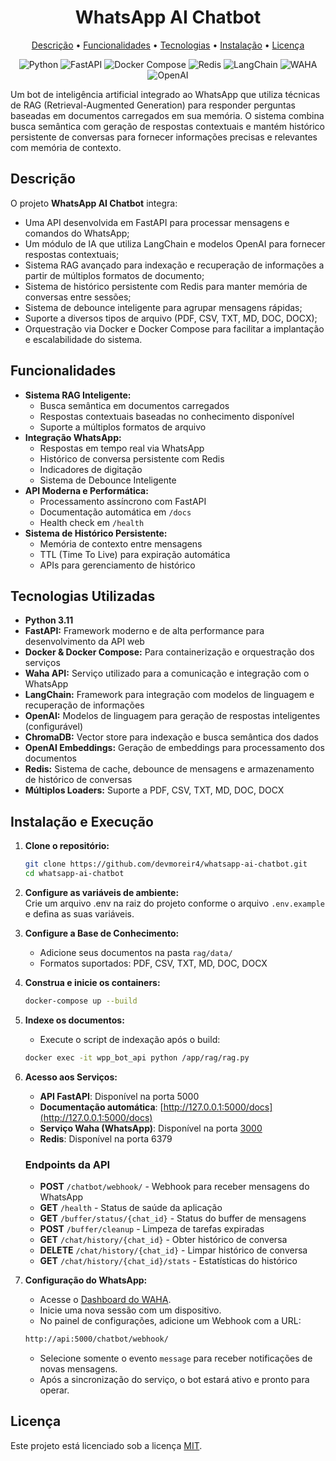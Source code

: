 <h1 align="center">
    WhatsApp AI Chatbot
</h1>

<p align="center">
  <a href="#descrição">Descrição</a> •
  <a href="#funcionalidades">Funcionalidades</a> •
  <a href="#tecnologias-utilizadas">Tecnologias</a> •
  <a href="#instalação-e-execução">Instalação</a> •
  <a href="#licença">Licença</a>
</p>

<p align="center">
  <img src="https://img.shields.io/badge/Python-3.11+-blue?style=flat-square&logo=python" alt="Python">
  <img src="https://img.shields.io/badge/FastAPI-0.116.1+-green?style=flat-square&logo=fastapi" alt="FastAPI">
  <img src="https://img.shields.io/badge/Docker%20Compose-2.38+-blue?style=flat-square&logo=docker" alt="Docker Compose">
  <img src="https://img.shields.io/badge/Redis-6.4.0-red?style=flat-square&logo=redis" alt="Redis">
  <img src="https://img.shields.io/badge/LangChain-0.3.27+-orange?style=flat-square&logo=langchain" alt="LangChain">
  <img src="https://img.shields.io/badge/WhatsApp-Waha API-green?style=flat-square&logo=whatsapp" alt="WAHA">
  <img src="https://img.shields.io/badge/OpenAI-1.106.1-orange?style=flat-square&logo=openai" alt="OpenAI">
</p>

Um bot de inteligência artificial integrado ao WhatsApp que utiliza técnicas de RAG (Retrieval-Augmented Generation) para responder perguntas baseadas em documentos carregados em sua memória. O sistema combina busca semântica com geração de respostas contextuais e mantém histórico persistente de conversas para fornecer informações precisas e relevantes com memória de contexto.


## Descrição

O projeto **WhatsApp AI Chatbot** integra:
- Uma API desenvolvida em FastAPI para processar mensagens e comandos do WhatsApp;
- Um módulo de IA que utiliza LangChain e modelos OpenAI para fornecer respostas contextuais;
- Sistema RAG avançado para indexação e recuperação de informações a partir de múltiplos formatos de documento;
- Sistema de histórico persistente com Redis para manter memória de conversas entre sessões;
- Sistema de debounce inteligente para agrupar mensagens rápidas;
- Suporte a diversos tipos de arquivo (PDF, CSV, TXT, MD, DOC, DOCX);
- Orquestração via Docker e Docker Compose para facilitar a implantação e escalabilidade do sistema.


## Funcionalidades

- **Sistema RAG Inteligente:**
  - Busca semântica em documentos carregados
  - Respostas contextuais baseadas no conhecimento disponível
  - Suporte a múltiplos formatos de arquivo
- **Integração WhatsApp:**
  - Respostas em tempo real via WhatsApp
  - Histórico de conversa persistente com Redis
  - Indicadores de digitação
  - Sistema de Debounce Inteligente
- **API Moderna e Performática:**
  - Processamento assíncrono com FastAPI
  - Documentação automática em `/docs`
  - Health check em `/health`
- **Sistema de Histórico Persistente:**
  - Memória de contexto entre mensagens
  - TTL (Time To Live) para expiração automática
  - APIs para gerenciamento de histórico


## Tecnologias Utilizadas

- **Python 3.11**
- **FastAPI:** Framework moderno e de alta performance para desenvolvimento da API web
- **Docker & Docker Compose:** Para containerização e orquestração dos serviços
- **Waha API:** Serviço utilizado para a comunicação e integração com o WhatsApp
- **LangChain:** Framework para integração com modelos de linguagem e recuperação de informações
- **OpenAI:** Modelos de linguagem para geração de respostas inteligentes (configurável)
- **ChromaDB:** Vector store para indexação e busca semântica dos dados
- **OpenAI Embeddings:** Geração de embeddings para processamento dos documentos
- **Redis:** Sistema de cache, debounce de mensagens e armazenamento de histórico de conversas
- **Múltiplos Loaders:** Suporte a PDF, CSV, TXT, MD, DOC, DOCX


## Instalação e Execução

1. **Clone o repositório:**
   ```bash
   git clone https://github.com/devmoreir4/whatsapp-ai-chatbot.git
   cd whatsapp-ai-chatbot
   ```

2. **Configure as variáveis de ambiente:**<br>
    Crie um arquivo .env na raiz do projeto conforme o arquivo `.env.example` e defina as suas variáveis.

3. **Configure a Base de Conhecimento:**
    - Adicione seus documentos na pasta `rag/data/`
    - Formatos suportados: PDF, CSV, TXT, MD, DOC, DOCX

4. **Construa e inicie os containers:**
   ```bash
   docker-compose up --build
   ```

5. **Indexe os documentos:**
    - Execute o script de indexação após o build:
    ```bash
    docker exec -it wpp_bot_api python /app/rag/rag.py
    ```

6. **Acesso aos Serviços:**
    - **API FastAPI**: Disponível na porta 5000
    - **Documentação automática**: [http://127.0.0.1:5000/docs](http://127.0.0.1:5000/docs)
    - **Serviço Waha (WhatsApp)**: Disponível na porta [3000](http://127.0.0.1:3000)
    - **Redis**: Disponível na porta 6379

    ### Endpoints da API

    - **POST** `/chatbot/webhook/` - Webhook para receber mensagens do WhatsApp
    - **GET** `/health` - Status de saúde da aplicação
    - **GET** `/buffer/status/{chat_id}` - Status do buffer de mensagens
    - **POST** `/buffer/cleanup` - Limpeza de tarefas expiradas
    - **GET** `/chat/history/{chat_id}` - Obter histórico de conversa
    - **DELETE** `/chat/history/{chat_id}` - Limpar histórico de conversa
    - **GET** `/chat/history/{chat_id}/stats` - Estatísticas do histórico

7. **Configuração do WhatsApp:**
    - Acesse o [Dashboard do WAHA](http://[::1]:3000/dashboard/).
    - Inicie uma nova sessão com um dispositivo.
    - No painel de configurações, adicione um Webhook com a URL:
    ```bash
    http://api:5000/chatbot/webhook/
    ```
    - Selecione somente o evento `message` para receber notificações de novas mensagens.
    - Após a sincronização do serviço, o bot estará ativo e pronto para operar.


## Licença

Este projeto está licenciado sob a licença [MIT](LICENSE).

